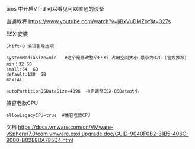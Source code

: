 
bios 中开启VT-d   可以看见可以直通的设备

直通教程
https://www.youtube.com/watch?v=jiBxVuDMZbY&t=327s

ESXI安装
```
Shift+O 编辑引导选项

systemMediaSize=min   #这个是修改整个ESXi 占用空间大小 最小为32G (官方推荐）
min：32 GB
small:64  GB
default:128  GB
max:ALL

autoPartitionOSDataSize=4096  指定调整ESX-OSData大小
```
兼容老款CPU
```
allowLegacyCPU=true  #兼容老款CPU
```

文档
https://docs.vmware.com/cn/VMware-vSphere/7.0/com.vmware.esxi.upgrade.doc/GUID-9040F0B2-31B5-406C-9000-B02E8DA785D4.html
